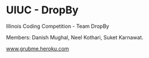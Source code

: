 UIUC - DropBy
=============

Illinois Coding Competition - Team DropBy

Members: Danish Mughal, Neel Kothari, Suket Karnawat.

www.grubme.heroku.com